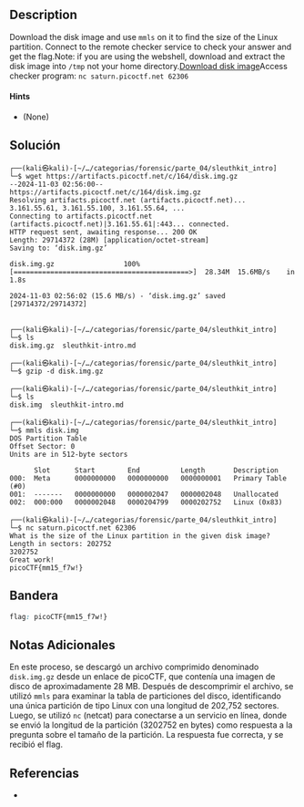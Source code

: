 ## Description

Download the disk image and use `mmls` on it to find the size of the Linux partition. Connect to the remote checker service to check your answer and get the flag.Note: if you are using the webshell, download and extract the disk image into `/tmp` not your home directory.[Download disk image](https://artifacts.picoctf.net/c/164/disk.img.gz)Access checker program: `nc saturn.picoctf.net 62306`
#### Hints
- (None)
## Solución

```shell
┌──(kali㉿kali)-[~/…/categorias/forensic/parte_04/sleuthkit_intro]
└─$ wget https://artifacts.picoctf.net/c/164/disk.img.gz     
--2024-11-03 02:56:00--  https://artifacts.picoctf.net/c/164/disk.img.gz
Resolving artifacts.picoctf.net (artifacts.picoctf.net)... 3.161.55.61, 3.161.55.100, 3.161.55.64, ...
Connecting to artifacts.picoctf.net (artifacts.picoctf.net)|3.161.55.61|:443... connected.
HTTP request sent, awaiting response... 200 OK
Length: 29714372 (28M) [application/octet-stream]
Saving to: ‘disk.img.gz’

disk.img.gz                 100%[===========================================>]  28.34M  15.6MB/s    in 1.8s    

2024-11-03 02:56:02 (15.6 MB/s) - ‘disk.img.gz’ saved [29714372/29714372]

                                                                                                                
┌──(kali㉿kali)-[~/…/categorias/forensic/parte_04/sleuthkit_intro]
└─$ ls
disk.img.gz  sleuthkit-intro.md
                                                                                                                
┌──(kali㉿kali)-[~/…/categorias/forensic/parte_04/sleuthkit_intro]
└─$ gzip -d disk.img.gz      
                                                                                                                
┌──(kali㉿kali)-[~/…/categorias/forensic/parte_04/sleuthkit_intro]
└─$ ls
disk.img  sleuthkit-intro.md
                                                                                                                
┌──(kali㉿kali)-[~/…/categorias/forensic/parte_04/sleuthkit_intro]
└─$ mmls disk.img 
DOS Partition Table
Offset Sector: 0
Units are in 512-byte sectors

      Slot      Start        End          Length       Description
000:  Meta      0000000000   0000000000   0000000001   Primary Table (#0)
001:  -------   0000000000   0000002047   0000002048   Unallocated
002:  000:000   0000002048   0000204799   0000202752   Linux (0x83)
                                                                                                                
┌──(kali㉿kali)-[~/…/categorias/forensic/parte_04/sleuthkit_intro]
└─$ nc saturn.picoctf.net 62306                   
What is the size of the Linux partition in the given disk image?
Length in sectors: 202752
3202752
Great work!
picoCTF{mm15_f7w!}

```

## Bandera
```css
flag: picoCTF{mm15_f7w!}
```
## Notas Adicionales
En este proceso, se descargó un archivo comprimido denominado `disk.img.gz` desde un enlace de picoCTF, que contenía una imagen de disco de aproximadamente 28 MB. Después de descomprimir el archivo, se utilizó `mmls` para examinar la tabla de particiones del disco, identificando una única partición de tipo Linux con una longitud de 202,752 sectores. Luego, se utilizó `nc` (netcat) para conectarse a un servicio en línea, donde se envió la longitud de la partición (3202752 en bytes) como respuesta a la pregunta sobre el tamaño de la partición. La respuesta fue correcta, y se recibió el flag.
## Referencias
- 